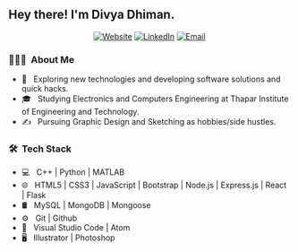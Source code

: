 <!-- - 👋 Hi, I’m @divyadhimaan
- 👀 I’m interested in Software developing
- 📫 you can reach me on linkedIn (https://www.linkedin.com/in/divya-dhiman/) -->

<!---
divyadhimaan/divyadhimaan is a ✨ special ✨ repository because its `README.md` (this file) appears on your GitHub profile.
You can click the Preview link to take a look at your changes.
--->
<!-- <img src="https://raw.githubusercontent.com/AVS1508/AVS1508/master/assets/Aditya%20Vikram%20Singh%20Banner.png"> -->

<h2> Hey there! I'm Divya Dhiman.</h2>

<!-- <h3> 🤝🏻 &nbsp;Connect with Me </h3> -->
<!-- https://divyaportfolio.netlify.app/ -->
<p align="center">
<a href="https://divyaportfolio.netlify.app/" target="_blank"><img alt="Website" src="https://img.shields.io/badge/Website-https://divyaportfolio.netlify.app/-blue?style=flat-square"></a>
<a href="https://www.linkedin.com/in/divya-dhiman/" target="_blank"><img alt="LinkedIn" src="https://img.shields.io/badge/LinkedIn-Divya%20Dhiman-blue?style=flat-square&logo=linkedin"></a>
<!-- <a href="https://www.instagram.com/adityavs_/"><img alt="Instagram" src="https://img.shields.io/badge/Instagram-adityavs__-blue?style=flat-square&logo=instagram"></a> -->
<a href="mailto:dhimandivya713@gmail.com" target="_blank"><img alt="Email" src="https://img.shields.io/badge/Email-dhimandivya713@gmail.com-blue?style=flat-square&logo=gmail"></a>
</p>

<h3> 👨🏻‍💻 &nbsp;About Me </h3>

- 🤔 &nbsp; Exploring new technologies and developing software solutions and quick hacks.
- 🎓 &nbsp; Studying Electronics and Computers Engineering at Thapar Institute of Engineering and Technology.
- ✍️ &nbsp; Pursuing Graphic Design and Sketching as hobbies/side hustles.
<!-- - 💼 &nbsp; Working as a Business Development Associate at VirtuBox InfoTech Private Limited. -->
<!-- - 🌱 &nbsp; Learning more about Cloud Architecture, Systems Design and Artificial Intelligence. -->

<h3> 🛠 &nbsp;Tech Stack</h3>

- 💻 &nbsp; C++ | Python | MATLAB
- 🌐 &nbsp; HTML5 | CSS3 | JavaScript | Bootstrap | Node.js | Express.js | React | Flask
- 🛢 &nbsp; MySQL | MongoDB | Mongoose
- ⚙️ &nbsp; Git | Github
- 🔧 &nbsp; Visual Studio Code | Atom
- 🖥 &nbsp; Illustrator | Photoshop

<br/>
<!-- 
<h3> 🛠 &nbsp;Competitive Programming Platforms</h3>

- 💻 &nbsp; Leetcode 
- 🌐 &nbsp; HTML5 | CSS3 | JavaScript | Bootstrap | Node.js | Express.js | React
- 🛢 &nbsp; MySQL | MongoDB | Mongoose
- ⚙️ &nbsp; Git | Github
- 🔧 &nbsp; Visual Studio Code | Atom
- 🖥 &nbsp; Illustrator | Photoshop

<br/> -->

<a href="https://github.com/divyadhimaan">
<!--   <img height="180em" src="https://github-readme-stats.vercel.app/api?username=divyadhimaan&theme=buefy&show_icons=true" /> -->
<!--   <img height="180em" src="https://github-readme-stats.vercel.app/api/top-langs/?username=divyadhimaan&theme=buefy&layout=compact" /> -->
</a>

<!-- <br/> -->


